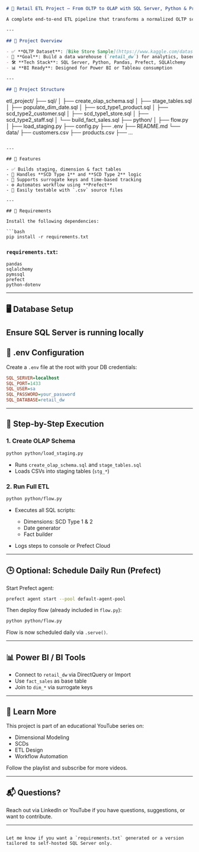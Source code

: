 ```markdown
# 🏪 Retail ETL Project – From OLTP to OLAP with SQL Server, Python & Prefect

A complete end-to-end ETL pipeline that transforms a normalized OLTP schema (from an e-commerce retail system) into a clean OLAP star schema, using **SQL Server**, **Python**, **Prefect**, and **SQLAlchemy**.

---

## 🚀 Project Overview

- ✅ **OLTP Dataset**: [Bike Store Sample](https://www.kaggle.com/datasets/dillonmyrick/bike-store-sample-database)
- 🎯 **Goal**: Build a data warehouse (`retail_dw`) for analytics, based on star schema and SCDs
- 🛠️ **Tech Stack**: SQL Server, Python, Pandas, Prefect, SQLAlchemy
- 📊 **BI Ready**: Designed for Power BI or Tableau consumption

---

## 📁 Project Structure

```

etl\_project/
├── sql/
│   ├── create\_olap\_schema.sql
│   ├── stage\_tables.sql
│   ├── populate\_dim\_date.sql
│   ├── scd\_type1\_product.sql
│   ├── scd\_type2\_customer.sql
│   ├── scd\_type1\_store.sql
│   ├── scd\_type2\_staff.sql
│   └── build\_fact\_sales.sql
├── python/
│   ├── flow\.py
│   ├── load\_staging.py
├── config.py
├── .env
├── README.md
└── data/
├── customers.csv
├── products.csv
├── ...

````

---

## 🧱 Features

- ✅ Builds staging, dimension & fact tables
- 🔁 Handles **SCD Type 1** and **SCD Type 2** logic
- 🧠 Supports surrogate keys and time-based tracking
- ⚙️ Automates workflow using **Prefect**
- 🧪 Easily testable with `.csv` source files

---

## 🔧 Requirements

Install the following dependencies:

```bash
pip install -r requirements.txt
````

### `requirements.txt`:

```
pandas
sqlalchemy
pymssql
prefect
python-dotenv
```

---

## 🖥️ Database Setup

Ensure **SQL Server** is running locally 
---

## 🔐 .env Configuration

Create a `.env` file at the root with your DB credentials:

```ini
SQL_SERVER=localhost
SQL_PORT=1433
SQL_USER=sa
SQL_PASSWORD=your_password
SQL_DATABASE=retail_dw
```

---

## 🧩 Step-by-Step Execution

### 1. Create OLAP Schema

```bash
python python/load_staging.py
```

* Runs `create_olap_schema.sql` and `stage_tables.sql`
* Loads CSVs into staging tables (`stg_*`)

### 2. Run Full ETL

```bash
python python/flow.py
```

* Executes all SQL scripts:

  * Dimensions: SCD Type 1 & 2
  * Date generator
  * Fact builder
* Logs steps to console or Prefect Cloud

---

## 🕒 Optional: Schedule Daily Run (Prefect)

Start Prefect agent:

```bash
prefect agent start --pool default-agent-pool
```

Then deploy flow (already included in `flow.py`):

```bash
python python/flow.py
```

Flow is now scheduled daily via `.serve()`.

---

## 📊 Power BI / BI Tools

* Connect to `retail_dw` via DirectQuery or Import
* Use `fact_sales` as base table
* Join to `dim_*` via surrogate keys

---

## 🧠 Learn More

This project is part of an educational YouTube series on:

* Dimensional Modeling
* SCDs
* ETL Design
* Workflow Automation

Follow the playlist and subscribe for more videos.

---

## 📬 Questions?

Reach out via LinkedIn or YouTube if you have questions, suggestions, or want to contribute.

---

```

Let me know if you want a `requirements.txt` generated or a version tailored to self-hosted SQL Server only.
```
